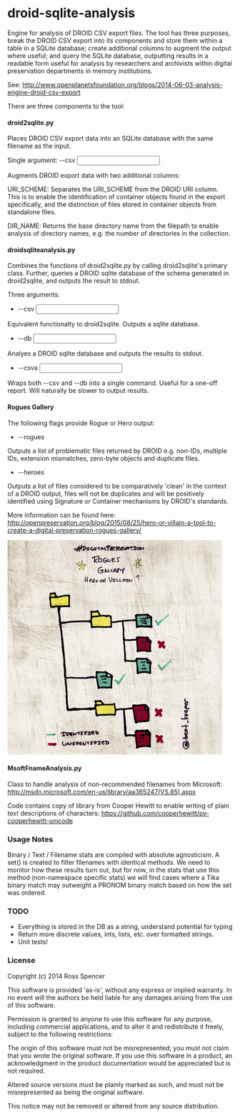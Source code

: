 droid-sqlite-analysis
=====================

Engine for analysis of DROID CSV export files. The tool has three purposes, 
break the DROID CSV export into its components and store them within a table in 
a SQLite database; create additional columns to augment the output where useful;
and query the SQLite database, outputting results in a readable form useful for
analysis by researchers and archivists within digital preservation departments
in memory institutions. 

See: http://www.openplanetsfoundation.org/blogs/2014-06-03-analysis-engine-droid-csv-export

There are three components to the tool:

#### droid2sqlite.py

Places DROID CSV export data into an SQLite database with the same filename
as the input. 

Single argument: --csv <input filename>

Augments DROID export data with two additional columns:

URI_SCHEME: Separates the URI_SCHEME from the DROID URI column. This is to
enable the identification of container objects found in the export specifically,
and the distinction of files stored in container objects from standalone files. 

DIR_NAME: Returns the base directory name from the filepath to enable
analysis of directory names, e.g. the number of directories in the collection.

#### droidsqliteanalysis.py

Combines the functions of droid2sqlite.py by calling droid2sqlite's primary
class. Further, queries a DROID sqlite database of the schema generated in 
droid2sqlite, and outputs the result to stdout. 

Three arguments:

* --csv <input filename>

Equivalent functionalty to droid2sqlite. Outputs a sqlite database. 

* --db <input filename>

Analyes a DROID sqlite database and outputs the results to stdout.

* --csva <input filename>

Wraps both --csv and --db into a single command. Useful for a one-off report. 
Will naturally be slower to output results. 

#### Rogues Gallery

The following flags provide Rogue or Hero output:

* --rogues 

Outputs a list of problematic files returned by DROID e.g. non-IDs, multiple IDs,
extension mismatches, zero-byte objects and duplicate files. 

* --heroes

Outputs a list of files considered to be comparatively 'clean' in the context of 
a DROID output, files will not be duplicates and will be positively identified using
Signature or Container mechanisms by DROID's standards. 

More information can be found here: http://openpreservation.org/blog/2015/08/25/hero-or-villain-a-tool-to-create-a-digital-preservation-rogues-gallery/

![Rogues Gallery Animation](https://raw.githubusercontent.com/ross-spencer/rs-misc-scripts/master/rogues-gallery.gif)

#### MsoftFnameAnalysis.py

Class to handle analysis of non-recommended filenames from Microsoft:
http://msdn.microsoft.com/en-us/library/aa365247(VS.85).aspx 

Code contains copy of library from Cooper Hewitt to enable writing of plain text
descriptions of characters: https://github.com/cooperhewitt/py-cooperhewitt-unicode

### Usage Notes

Binary / Text / Filename stats are compiled with absolute agnosticism. A set() is created to filter filenames with identical methods. 
We need to monitor how these results turn out, but for now, in the stats that use this method (non-namespace specific stats) we will find
cases where a Tika binary match may outweight a PRONOM binary match based on how the set was ordered. 

### TODO

* Everything is stored in the DB as a string, understand potential for typing
* Return more discrete values, ints, lists, etc. over formatted strings.
* Unit tests!

### License

Copyright (c) 2014 Ross Spencer

This software is provided 'as-is', without any express or implied warranty. In 
no event will the authors be held liable for any damages arising from the use of 
this software.

Permission is granted to anyone to use this software for any purpose, including 
commercial applications, and to alter it and redistribute it freely, subject to 
the following restrictions:

The origin of this software must not be misrepresented; you must not claim that 
you wrote the original software. If you use this software in a product, an 
acknowledgment in the product documentation would be appreciated but is not 
required.

Altered source versions must be plainly marked as such, and must not be 
misrepresented as being the original software.

This notice may not be removed or altered from any source distribution.
